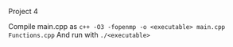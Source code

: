 Project 4

Compile main.cpp as `c++ -O3 -fopenmp -o <executable> main.cpp Functions.cpp`
And run with `./<executable>`
